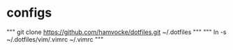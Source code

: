 # configs

"""
git clone https://github.com/hamvocke/dotfiles.git ~/.dotfiles
"""
"""
ln -s ~/.dotfiles/vim/.vimrc ~/.vimrc
"""
